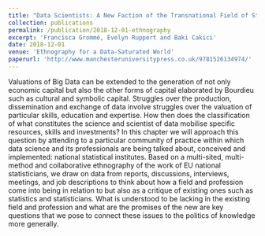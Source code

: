 ```yaml
---
title: "Data Scientists: A New Faction of the Transnational Field of Statistics"
collection: publications
permalink: /publication/2018-12-01-ethnography
excerpt: 'Francisca Grommé, Evelyn Ruppert and Baki Cakici'
date: 2018-12-01
venue: 'Ethnography for a Data-Saturated World'
paperurl: 'http://www.manchesteruniversitypress.co.uk/9781526134974/'
---
```

Valuations of Big Data can be extended to the generation of not only economic capital but also the other forms of capital elaborated by Bourdieu such as cultural and symbolic capital. Struggles over the production, dissemination and exchange of data involve struggles over the valuation of particular skills, education and expertise. How then does the classification of what constitutes the science and scientist of data mobilise specific resources, skills and investments? In this chapter we will approach this question by attending to a particular community of practice within which data science and its professionals are being talked about, conceived and implemented: national statistical institutes. Based on a multi-sited, multi-method and collaborative ethnography of the work of EU national statisticians, we draw on data from reports, discussions, interviews, meetings, and job descriptions to think about how a field and profession come into being in relation to but also as a critique of existing ones such as statistics and statisticians. What is understood to be lacking in the existing field and profession and what are the promises of the new are key questions that we pose to connect these issues to the politics of knowledge more generally.